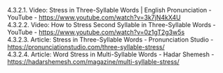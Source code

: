 4.3.2.1. Video: Stress in Three-Syllable Words | English Pronunciation - YouTube - https://www.youtube.com/watch?v=3k7jN4kX4U  
4.3.2.2. Video: How to Stress Second Syllable in Three-Syllable Words - YouTube - https://www.youtube.com/watch?v=0z1gT2g3w5s  
4.3.2.3. Article: Stress in Three-Syllable Words - Pronunciation Studio - https://pronunciationstudio.com/three-syllable-stress/  
4.3.2.4. Article: Word Stress in Multi-Syllable Words - Hadar Shemesh - https://hadarshemesh.com/magazine/multi-syllable-stress/  
